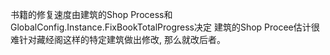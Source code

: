 书籍的修复速度由建筑的Shop Process和GlobalConfig.Instance.FixBookTotalProgress决定
建筑的Shop Procee估计很难针对藏经阁这样的特定建筑做出修改, 那么就改后者。
